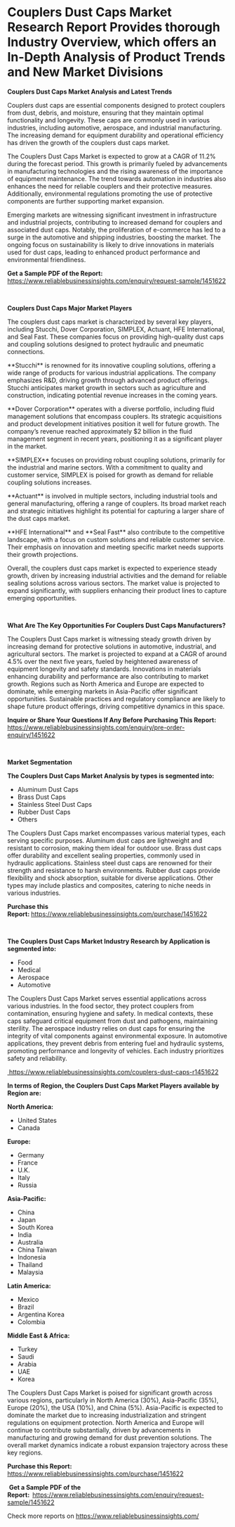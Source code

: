 <p><h1>Couplers Dust Caps Market Research Report Provides thorough Industry Overview, which offers an In-Depth Analysis of Product Trends and New Market Divisions</h1></p><p><strong>Couplers Dust Caps Market Analysis and Latest Trends</strong></p>
<p><p>Couplers dust caps are essential components designed to protect couplers from dust, debris, and moisture, ensuring that they maintain optimal functionality and longevity. These caps are commonly used in various industries, including automotive, aerospace, and industrial manufacturing. The increasing demand for equipment durability and operational efficiency has driven the growth of the couplers dust caps market.</p><p>The Couplers Dust Caps Market is expected to grow at a CAGR of 11.2% during the forecast period. This growth is primarily fueled by advancements in manufacturing technologies and the rising awareness of the importance of equipment maintenance. The trend towards automation in industries also enhances the need for reliable couplers and their protective measures. Additionally, environmental regulations promoting the use of protective components are further supporting market expansion. </p><p>Emerging markets are witnessing significant investment in infrastructure and industrial projects, contributing to increased demand for couplers and associated dust caps. Notably, the proliferation of e-commerce has led to a surge in the automotive and shipping industries, boosting the market. The ongoing focus on sustainability is likely to drive innovations in materials used for dust caps, leading to enhanced product performance and environmental friendliness.</p></p>
<p><strong>Get a Sample PDF of the Report:&nbsp;</strong> <a href="https://www.reliablebusinessinsights.com/enquiry/request-sample/1451622?utm_campaign=84&utm_medium=2&utm_source=Github&utm_content=ia&utm_term=27022025&utm_id=couplers-dust-caps">https://www.reliablebusinessinsights.com/enquiry/request-sample/1451622</a></p>
<p>&nbsp;</p>
<p><strong>Couplers Dust Caps Major Market Players</strong></p>
<p><p>The couplers dust caps market is characterized by several key players, including Stucchi, Dover Corporation, SIMPLEX, Actuant, HFE International, and Seal Fast. These companies focus on providing high-quality dust caps and coupling solutions designed to protect hydraulic and pneumatic connections.</p><p>**Stucchi** is renowned for its innovative coupling solutions, offering a wide range of products for various industrial applications. The company emphasizes R&D, driving growth through advanced product offerings. Stucchi anticipates market growth in sectors such as agriculture and construction, indicating potential revenue increases in the coming years.</p><p>**Dover Corporation** operates with a diverse portfolio, including fluid management solutions that encompass couplers. Its strategic acquisitions and product development initiatives position it well for future growth. The company’s revenue reached approximately $2 billion in the fluid management segment in recent years, positioning it as a significant player in the market.</p><p>**SIMPLEX** focuses on providing robust coupling solutions, primarily for the industrial and marine sectors. With a commitment to quality and customer service, SIMPLEX is poised for growth as demand for reliable coupling solutions increases.</p><p>**Actuant** is involved in multiple sectors, including industrial tools and general manufacturing, offering a range of couplers. Its broad market reach and strategic initiatives highlight its potential for capturing a larger share of the dust caps market.</p><p>**HFE International** and **Seal Fast** also contribute to the competitive landscape, with a focus on custom solutions and reliable customer service. Their emphasis on innovation and meeting specific market needs supports their growth projections.</p><p>Overall, the couplers dust caps market is expected to experience steady growth, driven by increasing industrial activities and the demand for reliable sealing solutions across various sectors. The market value is projected to expand significantly, with suppliers enhancing their product lines to capture emerging opportunities.</p></p>
<p>&nbsp;</p>
<p><strong>What Are The Key Opportunities For Couplers Dust Caps Manufacturers?</strong></p>
<p><p>The Couplers Dust Caps market is witnessing steady growth driven by increasing demand for protective solutions in automotive, industrial, and agricultural sectors. The market is projected to expand at a CAGR of around 4.5% over the next five years, fueled by heightened awareness of equipment longevity and safety standards. Innovations in materials enhancing durability and performance are also contributing to market growth. Regions such as North America and Europe are expected to dominate, while emerging markets in Asia-Pacific offer significant opportunities. Sustainable practices and regulatory compliance are likely to shape future product offerings, driving competitive dynamics in this space.</p></p>
<p><strong>Inquire or Share Your Questions If Any Before Purchasing This Report:</strong> <a href="https://www.reliablebusinessinsights.com/enquiry/pre-order-enquiry/1451622?utm_campaign=84&utm_medium=2&utm_source=Github&utm_content=ia&utm_term=27022025&utm_id=couplers-dust-caps">https://www.reliablebusinessinsights.com/enquiry/pre-order-enquiry/1451622</a></p>
<p>&nbsp;</p>
<p><strong>Market Segmentation</strong></p>
<p><strong>The Couplers Dust Caps Market Analysis by types is segmented into:</strong></p>
<p><ul><li>Aluminum Dust Caps</li><li>Brass Dust Caps</li><li>Stainless Steel Dust Caps</li><li>Rubber Dust Caps</li><li>Others</li></ul></p>
<p><p>The Couplers Dust Caps market encompasses various material types, each serving specific purposes. Aluminum dust caps are lightweight and resistant to corrosion, making them ideal for outdoor use. Brass dust caps offer durability and excellent sealing properties, commonly used in hydraulic applications. Stainless steel dust caps are renowned for their strength and resistance to harsh environments. Rubber dust caps provide flexibility and shock absorption, suitable for diverse applications. Other types may include plastics and composites, catering to niche needs in various industries.</p></p>
<p><strong>Purchase this Report:&nbsp;</strong><a href="https://www.reliablebusinessinsights.com/purchase/1451622?utm_campaign=84&utm_medium=2&utm_source=Github&utm_content=ia&utm_term=27022025&utm_id=couplers-dust-caps">https://www.reliablebusinessinsights.com/purchase/1451622</a></p>
<p>&nbsp;</p>
<p><strong>The Couplers Dust Caps Market Industry Research by Application is segmented into:</strong></p>
<p><ul><li>Food</li><li>Medical</li><li>Aerospace</li><li>Automotive</li></ul></p>
<p><p>The Couplers Dust Caps Market serves essential applications across various industries. In the food sector, they protect couplers from contamination, ensuring hygiene and safety. In medical contexts, these caps safeguard critical equipment from dust and pathogens, maintaining sterility. The aerospace industry relies on dust caps for ensuring the integrity of vital components against environmental exposure. In automotive applications, they prevent debris from entering fuel and hydraulic systems, promoting performance and longevity of vehicles. Each industry prioritizes safety and reliability.</p></p>
<p><a href="https://www.reliablebusinessinsights.com/couplers-dust-caps-r1451622?utm_campaign=84&utm_medium=2&utm_source=Github&utm_content=ia&utm_term=27022025&utm_id=couplers-dust-caps">&nbsp;https://www.reliablebusinessinsights.com/couplers-dust-caps-r1451622</a></p>
<p><strong>In terms of Region, the Couplers Dust Caps Market Players available by Region are:</strong></p>
<p>
    <p> <strong> North America: </strong>
        <ul>
            <li>United States</li>
            <li>Canada</li>
        </ul>
        </p> 
    <p> <strong> Europe: </strong>
        <ul>
            <li>Germany</li>
            <li>France</li>
            <li>U.K.</li>
            <li>Italy</li>
            <li>Russia</li>
        </ul>
        </p> 
    <p> <strong> Asia-Pacific: </strong>
        <ul>
            <li>China</li>
            <li>Japan</li>
            <li>South Korea</li>
            <li>India</li>
            <li>Australia</li>
            <li>China Taiwan</li>
            <li>Indonesia</li>
            <li>Thailand</li>
            <li>Malaysia</li>
        </ul>
        </p> 
    <p> <strong> Latin America: </strong>
        <ul>
            <li>Mexico</li>
            <li>Brazil</li>
            <li>Argentina Korea</li>
            <li>Colombia</li>
        </ul>
        </p> 
    <p> <strong> Middle East & Africa: </strong>
        <ul>
            <li>Turkey</li>
            <li>Saudi</li>
            <li>Arabia</li>
            <li>UAE</li>
            <li>Korea</li>
        </ul>
    </p>
    </p>
<p><p>The Couplers Dust Caps Market is poised for significant growth across various regions, particularly in North America (30%), Asia-Pacific (35%), Europe (20%), the USA (10%), and China (5%). Asia-Pacific is expected to dominate the market due to increasing industrialization and stringent regulations on equipment protection. North America and Europe will continue to contribute substantially, driven by advancements in manufacturing and growing demand for dust prevention solutions. The overall market dynamics indicate a robust expansion trajectory across these key regions.</p></p>
<p><strong>Purchase this Report: </strong><a href="https://www.reliablebusinessinsights.com/purchase/1451622?utm_campaign=84&utm_medium=2&utm_source=Github&utm_content=ia&utm_term=27022025&utm_id=couplers-dust-caps">https://www.reliablebusinessinsights.com/purchase/1451622</a></p>
<p>&nbsp;<strong>Get a Sample PDF of the Report:&nbsp;&nbsp;</strong><a href="https://www.reliablebusinessinsights.com/enquiry/request-sample/1451622?utm_campaign=84&utm_medium=2&utm_source=Github&utm_content=ia&utm_term=27022025&utm_id=couplers-dust-caps">https://www.reliablebusinessinsights.com/enquiry/request-sample/1451622</a></p>
<p><strong></strong></p>
<p>Check more reports on <a href="https://www.reliablebusinessinsights.com/?utm_campaign=84&utm_medium=2&utm_source=Github&utm_content=ia&utm_term=27022025&utm_id=couplers-dust-caps">https://www.reliablebusinessinsights.com/</a></p>
